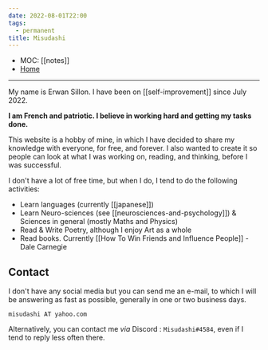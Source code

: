 ```yaml
---
date: 2022-08-01T22:00
tags:
  - permanent
title: Misudashi
---
```

- MOC: [[notes]]
- [Home](https://misudashi.ga/)
---------- 
My name is Erwan Sillon. I have been on [[self-improvement]] since July 2022.

**I am French and patriotic. I believe in working hard and getting my tasks done.**

This website is a hobby of mine, in which I have decided to share my knowledge with everyone, for free, and forever. I also wanted to create it so people can look at what I was working on, reading, and thinking, before I was successful.

I don't have a lot of free time, but when I do, I tend to do the following activities:
- Learn languages (currently [[japanese]])
- Learn Neuro-sciences (see [[neurosciences-and-psychology]]) & Sciences in general (mostly Maths and Physics)
- Read & Write Poetry, although I enjoy Art as a whole
- Read books. Currently [[How To Win Friends and Influence People]] - Dale Carnegie

##  Contact
I don't have any social media but you can send me an e-mail, to which I will be answering as fast as possible, generally in one or two business days.

`misudashi AT yahoo.com`

Alternatively, you can contact me *via* Discord : `Misudashi#4584`, even if I tend to reply less often there.